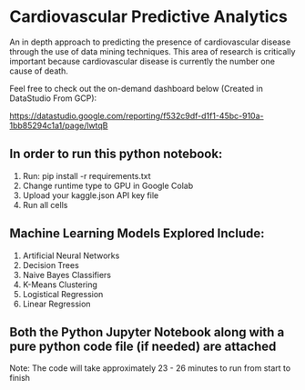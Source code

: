 # Cardiovascular Predictive Analytics 

An in depth approach to predicting the presence of cardiovascular disease through the use of data mining techniques. This area of research is critically important because cardiovascular disease is currently the number one cause of death.

Feel free to check out the on-demand dashboard below (Created in DataStudio From GCP): 

https://datastudio.google.com/reporting/f532c9df-d1f1-45bc-910a-1bb85294c1a1/page/lwtqB

## In order to run this python notebook:

1. Run: pip install -r requirements.txt
2. Change runtime type to GPU in Google Colab
3. Upload your kaggle.json API key file
4. Run all cells

## Machine Learning Models Explored Include:
1. Artificial Neural Networks
2. Decision Trees
3. Naive Bayes Classifiers
4. K-Means Clustering
5. Logistical Regression
6. Linear Regression

## Both the Python Jupyter Notebook along with a pure python code file (if needed) are attached

Note: The code will take approximately 23 - 26 minutes to run from start to finish
